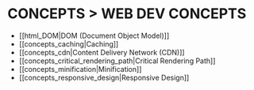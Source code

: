 # CONCEPTS > WEB DEV CONCEPTS

- [[html_DOM|DOM (Document Object Model)]]
- [[concepts_caching|Caching]]
- [[concepts_cdn|Content Delivery Network (CDN)]]
- [[concepts_critical_rendering_path|Critical Rendering Path]]
- [[concepts_minification|Minification]]
- [[concepts_responsive_design|Responsive Design]]
